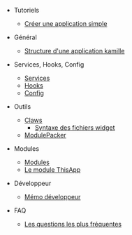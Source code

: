* Tutoriels
  * [Créer une application simple](tutoriel-creation-app.md)
  
* Général
  * [Structure d'une application kamille](structure-application.md)
  
* Services, Hooks, Config
  * [Services](service-hook-config/services.md)
  * [Hooks](service-hook-config/hooks.md)
  * [Config](service-hook-config/config.md)
  
    
* Outils
  * [Claws](tools/claws.md)
    * [Syntaxe des fichiers widget](tools/claws-widget-syntax.md)
  * [ModulePacker](tools/kamille-module-packer.md)
  
* Modules
  * [Modules](modules.md)
  * [Le module ThisApp](this-app-module.md)
  
* Développeur
  * [Mémo développeur](developer/developer-memo.md)
  
* FAQ
  * [Les questions les plus fréquentes](faq.md)
